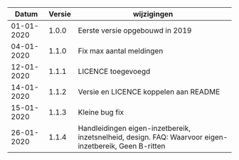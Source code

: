 Datum|Versie|wijzigingen
-------|-------|-------
01-01-2020|1.0.0|Eerste versie opgebouwd in 2019
04-01-2020|1.1.0|Fix max aantal meldingen
12-01-2020|1.1.1|LICENCE toegevoegd
14-01-2020|1.1.2|Versie en LICENCE koppelen aan README
15-01-2020|1.1.3|Kleine bug fix
26-01-2020|1.1.4|Handleidingen eigen-inzetbereik, inzetsnelheid, design. FAQ: Waarvoor eigen-inzetbereik, Geen B-ritten
